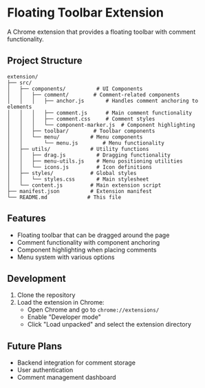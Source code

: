 # Floating Toolbar Extension

A Chrome extension that provides a floating toolbar with comment functionality.

## Project Structure

```
extension/
├── src/
│   ├── components/          # UI Components
│   │   ├── comment/        # Comment-related components
│   │   │   ├── anchor.js       # Handles comment anchoring to elements
│   │   │   ├── comment.js      # Main comment functionality
│   │   │   ├── comment.css     # Comment styles
│   │   │   └── component-marker.js  # Component highlighting
│   │   ├── toolbar/        # Toolbar components
│   │   └── menu/          # Menu components
│   │       └── menu.js        # Menu functionality
│   ├── utils/             # Utility functions
│   │   ├── drag.js          # Dragging functionality
│   │   ├── menu-utils.js    # Menu positioning utilities
│   │   └── icons.js         # Icon definitions
│   ├── styles/            # Global styles
│   │   └── styles.css       # Main stylesheet
│   └── content.js         # Main extension script
├── manifest.json          # Extension manifest
└── README.md             # This file
```

## Features

- Floating toolbar that can be dragged around the page
- Comment functionality with component anchoring
- Component highlighting when placing comments
- Menu system with various options

## Development

1. Clone the repository
2. Load the extension in Chrome:
   - Open Chrome and go to `chrome://extensions/`
   - Enable "Developer mode"
   - Click "Load unpacked" and select the extension directory

## Future Plans

- Backend integration for comment storage
- User authentication
- Comment management dashboard 